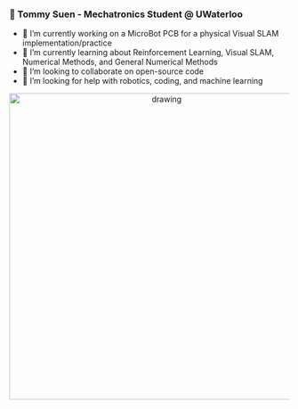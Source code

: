 ### 🤖 Tommy Suen - Mechatronics Student @ UWaterloo

- 🔭 I’m currently working on a MicroBot PCB for a physical Visual SLAM implementation/practice
- 🌱 I’m currently learning about Reinforcement Learning, Visual SLAM, Numerical Methods, and General Numerical Methods
- 👯 I’m looking to collaborate on open-source code
- 🤔 I’m looking for help with robotics, coding, and machine learning

<p align="center">
  <img src="https://cdn.hackaday.io/images/3572231528467840499.5bc1c78044db2ebf8290aba9cea67a6e" alt="drawing" width="550"/>
</p>
